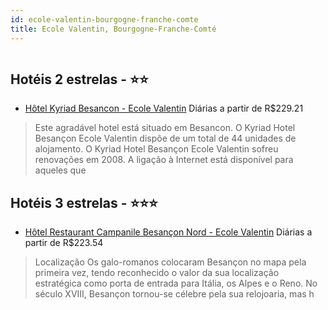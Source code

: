 ```yaml
---
id: ecole-valentin-bourgogne-franche-comte
title: Ecole Valentin, Bourgogne-Franche-Comté
---
```


<center><img src="http://image1.urlforimages.com/Images/1599860/$Original/1030467418_320X213.JPG" alt="" /></center>


## Hotéis 2 estrelas - ⭐️⭐️

-    [Hôtel Kyriad Besancon - Ecole Valentin](https://www.hurb.com/hoteis/ecole-valentin/hotel-kyriad-besancon-ecole-valentin-JNP-JP901410?cmp=18055) Diárias a partir de R$229.21
   > Este agradável hotel está situado em Besancon. O Kyriad Hotel Besançon Ecole Valentin dispõe de um total de 44 unidades de alojamento. O Kyriad Hotel Besançon Ecole Valentin sofreu renovações em 2008. A ligação à Internet está disponível para aqueles que 

## Hotéis 3 estrelas - ⭐️⭐️⭐️

-    [Hôtel Restaurant Campanile Besançon Nord - Ecole Valentin](https://www.hurb.com/hoteis/ecole-valentin/hotel-restaurant-campanile-besancon-nord-ecole-valentin-JNP-JP739267?cmp=18055) Diárias a partir de R$223.54
   > Localização
Os galo-romanos colocaram Besançon no mapa pela primeira vez, tendo reconhecido o valor da sua localização estratégica como porta de entrada para Itália, os Alpes e o Reno. No século XVIII, Besançon tornou-se célebre pela sua relojoaria, mas h
